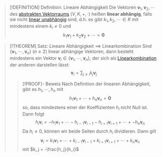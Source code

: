 > [!DEFINITION] Definition: Lineare Abhängigkeit
> Die Vektoren $\mathbf{v}_1,\mathbf{v}_2,\cdots$ des [abstrakten Vektorraums](Abstrakter%20Vektorraum.md) $(V, K, +,\cdot)$ heißen **linear abhängig**, falls sie nicht [linear unabhängig](Lineare%20Unabhängigkeit.md) sind, d.h. es gibt $k_1, k_2,\cdots\in K$ mit mindestens einem $k_i\ne 0$ und
> $$k_1\mathbf{v}_1+k_2\mathbf{v}_2+\cdots = \mathbf{0}$$

> [!THEOREM] Satz: Lineare Abhängigkeit $\implies$ Linearkombination
> Sind $\{\mathbf{v}_1,\cdots,\mathbf{v}_n\}$ ($n\ge 2$) linear abhängige Vektoren, dann besteht mindestens ein Vektor $\mathbf{v}_i \in \{\mathbf{v}_1,\cdots,\mathbf{v}_n\}$, der sich als [Linearkombination](Linearkombination.md) der anderen darstellen lässt:
> $$\mathbf{v}_i = \sum_{j\ne i} k_j \mathbf{v}_j$$
> > [!PROOF]- Beweis
> > Nach Definition der linearen Abhängigkeit, gibt es $h_1,\cdots,h_n$ mit
> > $$h_1\mathbf{v}_1+\cdots+h_n\mathbf{v}_n = \mathbf{0}$$
> > so, dass mindestens einer der Koeffizienten $h_i$ nicht Null ist. Dann folgt
> > $$h_i \mathbf{v}_i = -h_1\mathbf{v}_1+\cdots -h_{i-1}\mathbf{v}_{i-1}-h_{i+1}\mathbf{v}_{i+1}+\cdots+-h_n\mathbf{v}_n$$
> > Da $h_i \ne 0$, können wir beide Seiten durch $h_i$ dividieren. Dann gilt
> > $$\mathbf{v}_i = k_1\mathbf{v}_1+\cdots +k_{i-1}\mathbf{v}_{i-1}+k_{i+1}\mathbf{v}_{i+1}+\cdots+k_n\mathbf{v}_n$$
> > mit $k_j = -\frac{h_j}{h_i}$